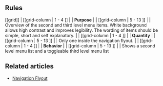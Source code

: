 ## Rules

[[grid]]
| [[grid-column | 1 - 4 ]]
| | **Purpose**
|
| [[grid-column | 5 - 13 ]]
| |  Overview of the second and third level menu items. White background allows high contrast and improves legibility. The wording of items should be simple, short and self explanatory.
|
| [[grid-column | 1 - 4 ]]
| | **Quantity**
|
| [[grid-column | 5 - 13 ]]
| |  Only one inside the navigation flyout.
|
| [[grid-column | 1 - 4 ]]
| | **Behavior**
|
| [[grid-column | 5 - 13 ]]
| |  Shows a second level menu list and a toggleable third level menu list

## Related articles

- [Navigation Flyout](/pattern/NavigationFlyout?styleguide-components-enabled=true&react--core-components-enabled=true)
